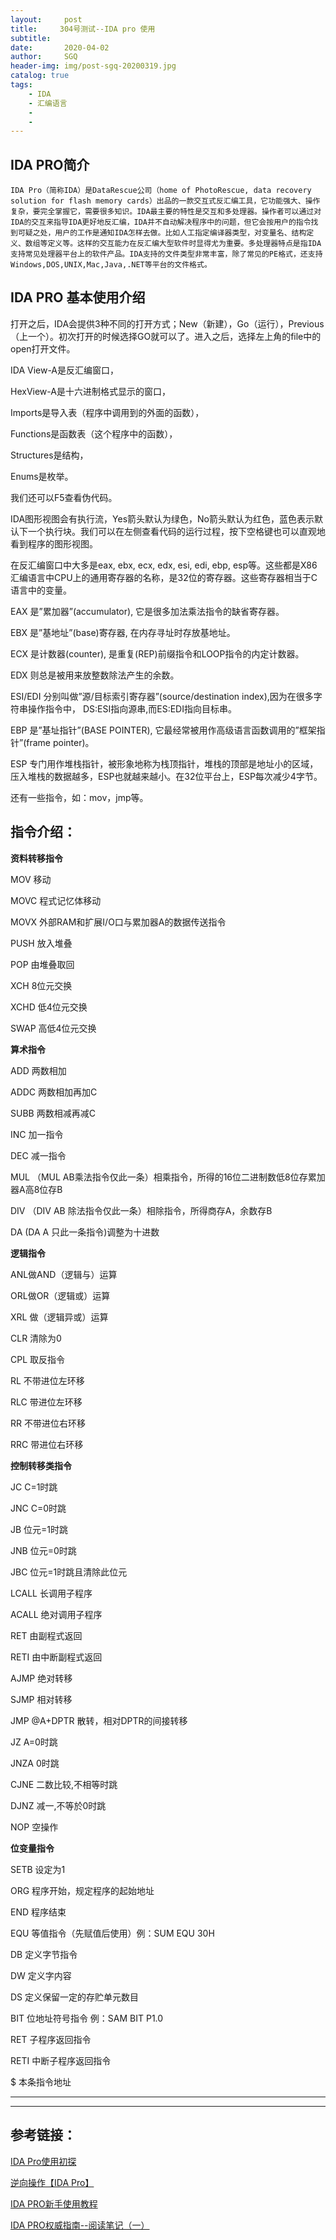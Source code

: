 ```yaml
---
layout:     post
title:     304号测试--IDA pro 使用
subtitle:   
date:       2020-04-02
author:     SGQ
header-img: img/post-sgq-20200319.jpg
catalog: true
tags:
    - IDA
    - 汇编语言
    - 
    - 
---
```




## IDA PRO简介


    IDA Pro（简称IDA）是DataRescue公司（home of PhotoRescue, data recovery solution for flash memory cards）出品的一款交互式反汇编工具，它功能强大、操作复杂，要完全掌握它，需要很多知识。IDA最主要的特性是交互和多处理器。操作者可以通过对IDA的交互来指导IDA更好地反汇编，IDA并不自动解决程序中的问题，但它会按用户的指令找到可疑之处，用户的工作是通知IDA怎样去做。比如人工指定编译器类型，对变量名、结构定义、数组等定义等。这样的交互能力在反汇编大型软件时显得尤为重要。多处理器特点是指IDA支持常见处理器平台上的软件产品。IDA支持的文件类型非常丰富，除了常见的PE格式，还支持Windows,DOS,UNIX,Mac,Java,.NET等平台的文件格式。


## IDA PRO 基本使用介绍

打开之后，IDA会提供3种不同的打开方式；New（新建），Go（运行），Previous（上一个）。初次打开的时候选择GO就可以了。进入之后，选择左上角的file中的open打开文件。

IDA View-A是反汇编窗口，

HexView-A是十六进制格式显示的窗口，

Imports是导入表（程序中调用到的外面的函数），

Functions是函数表（这个程序中的函数），

Structures是结构，

Enums是枚举。

我们还可以F5查看伪代码。

IDA图形视图会有执行流，Yes箭头默认为绿色，No箭头默认为红色，蓝色表示默认下一个执行块。我们可以在左侧查看代码的运行过程，按下空格键也可以直观地看到程序的图形视图。


在反汇编窗口中大多是eax, ebx, ecx, edx, esi, edi, ebp, esp等。这些都是X86 汇编语言中CPU上的通用寄存器的名称，是32位的寄存器。这些寄存器相当于C语言中的变量。

EAX 是”累加器”(accumulator), 它是很多加法乘法指令的缺省寄存器。

EBX 是”基地址”(base)寄存器, 在内存寻址时存放基地址。

ECX 是计数器(counter), 是重复(REP)前缀指令和LOOP指令的内定计数器。

EDX 则总是被用来放整数除法产生的余数。

ESI/EDI 分别叫做”源/目标索引寄存器”(source/destination index),因为在很多字符串操作指令中， DS:ESI指向源串,而ES:EDI指向目标串。

EBP 是”基址指针”(BASE POINTER), 它最经常被用作高级语言函数调用的”框架指针”(frame pointer)。

ESP 专门用作堆栈指针，被形象地称为栈顶指针，堆栈的顶部是地址小的区域，压入堆栈的数据越多，ESP也就越来越小。在32位平台上，ESP每次减少4字节。

还有一些指令，如：mov，jmp等。



## 指令介绍：

**资料转移指令**

MOV 移动

MOVC 程式记忆体移动

MOVX 外部RAM和扩展I/O口与累加器A的数据传送指令

PUSH 放入堆叠

POP 由堆叠取回

XCH 8位元交换

XCHD 低4位元交换

SWAP 高低4位元交换



**算术指令**

ADD 两数相加

ADDC 两数相加再加C

SUBB 两数相减再减C

INC 加一指令

DEC 减一指令

MUL （MUL AB乘法指令仅此一条）相乘指令，所得的16位二进制数低8位存累加器A高8位存B

DIV （DIV AB 除法指令仅此一条）相除指令，所得商存A，余数存B

DA (DA A 只此一条指令)调整为十进数



**逻辑指令**

ANL做AND（逻辑与）运算

ORL做OR（逻辑或）运算

XRL 做（逻辑异或）运算

CLR 清除为0

CPL 取反指令

RL 不带进位左环移

RLC 带进位左环移

RR 不带进位右环移

RRC 带进位右环移



**控制转移类指令**

JC C=1时跳

JNC C=0时跳

JB 位元=1时跳

JNB 位元=0时跳

JBC 位元=1时跳且清除此位元

LCALL 长调用子程序

ACALL 绝对调用子程序

RET 由副程式返回

RETI 由中断副程式返回

AJMP 绝对转移

SJMP 相对转移

JMP @A+DPTR 散转，相对DPTR的间接转移

JZ A=0时跳

JNZA 0时跳

CJNE 二数比较,不相等时跳

DJNZ 减一,不等於0时跳

NOP 空操作



**位变量指令**

SETB 设定为1

ORG 程序开始，规定程序的起始地址

END 程序结束

EQU 等值指令（先赋值后使用）例：SUM EQU 30H

DB 定义字节指令

DW 定义字内容

DS 定义保留一定的存贮单元数目

BIT 位地址符号指令 例：SAM BIT P1.0

RET 子程序返回指令

RETI 中断子程序返回指令

$ 本条指令地址


***
***
## 参考链接：

[IDA Pro使用初探](https://blog.csdn.net/whatiwhere/article/details/81610539)

[逆向操作【IDA Pro】](https://www.jianshu.com/p/d425140c6561)

[IDA PRO新手使用教程](https://zhuanlan.zhihu.com/p/82177268 )

[IDA PRO权威指南--阅读笔记（一）](https://www.jianshu.com/p/95e4733842f1)







